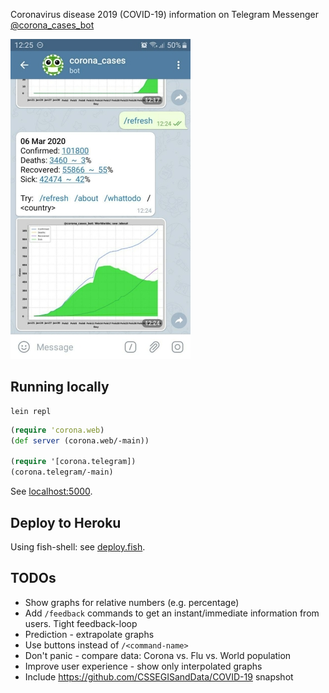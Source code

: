 Coronavirus disease 2019 (COVID-19) information on Telegram Messenger
[@corona_cases_bot](https://t.me/corona_cases_bot)

![Screenshot](/resources/pics/screenshot_40.jpg)

## Running locally

```fish
lein repl
```

```clojure
(require 'corona.web)
(def server (corona.web/-main))

(require '[corona.telegram])
(corona.telegram/-main)
```

See [localhost:5000](http://localhost:5000/).

## Deploy to Heroku

Using fish-shell: see [deploy.fish](./deploy.fish).

## TODOs
- Show graphs for relative numbers (e.g. percentage)
- Add `/feedback` commands to get an instant/immediate information from users. Tight feedback-loop
- Prediction - extrapolate graphs
- Use buttons instead of `/<command-name>`
- Don't panic - compare data: Corona vs. Flu vs. World population
- Improve user experience - show only interpolated graphs
- Include https://github.com/CSSEGISandData/COVID-19 snapshot
